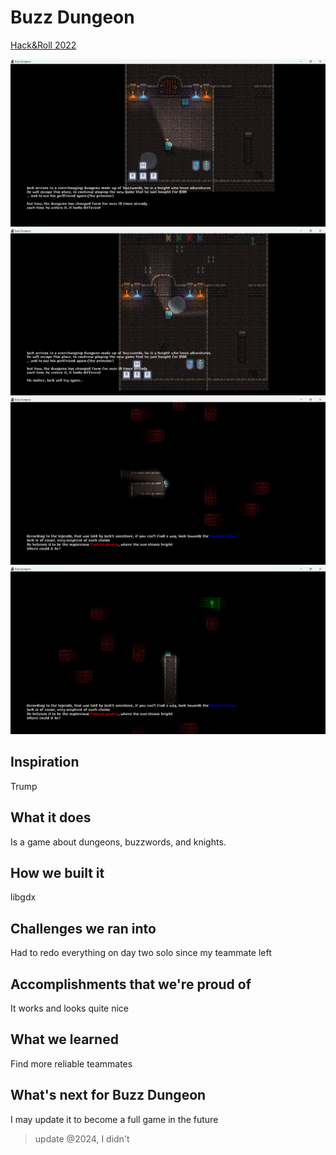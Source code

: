 # Buzz Dungeon

[Hack&Roll 2022](https://hacknroll2022.devpost.com/)

![4.png](images/4.png)
![3.png](images/3.png)
![2.png](images/2.png)
![1.png](images/1.png)

## Inspiration
Trump

## What it does
Is a game about dungeons, buzzwords, and knights.

## How we built it
libgdx

## Challenges we ran into
Had to redo everything on day two solo since my teammate left

## Accomplishments that we're proud of
It works and looks quite nice

## What we learned
Find more reliable teammates

## What's next for Buzz Dungeon
I may update it to become a full game in the future

> update @2024, I didn't
